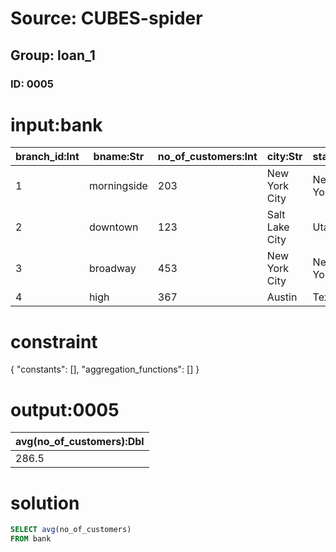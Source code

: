 # Source: CUBES-spider
## Group: loan_1
### ID: 0005

# input:bank

| branch_id:Int | bname:Str | no_of_customers:Int | city:Str | state:Str |
|---|---|---|---|---|
| 1 | morningside | 203 | New York City | New York |
| 2 | downtown | 123 | Salt Lake City | Utah |
| 3 | broadway | 453 | New York City | New York |
| 4 | high | 367 | Austin | Texas |

# constraint

{
  "constants": [],
  "aggregation_functions": []
}

# output:0005

| avg(no_of_customers):Dbl |
|---|
| 286.5 |

# solution

```sql
SELECT avg(no_of_customers)
FROM bank
```
